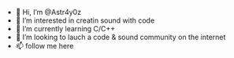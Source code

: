 - 👋 Hi, I’m @Astr4y0z
- 👀 I’m interested in creatin sound with code
- 🌱 I’m currently learning C/C++
- 💞️ I’m looking to lauch a code & sound community on the internet
- 📫 follow me here

<!---
Astr4y0z/Astr4y0z is a ✨ special ✨ repository because its `README.md` (this file) appears on your GitHub profile.
You can click the Preview link to take a look at your changes.
--->

